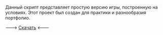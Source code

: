 Данный скрипт представляет простую версию игры, построенную на условиях. Этот проект был создан для практики и разнообразия портфолио.

---> <a href="/main.exe" download>Скачать</a> <---
